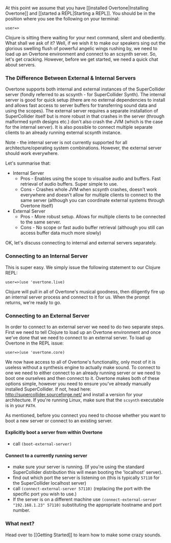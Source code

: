 At this point we assume that you have [[installed Overtone|Installing Overtone]] and [[started a REPL|Starting a REPL]]. You should be in the position where you see the following on your terminal:

    user=>

Clojure is sitting there waiting for your next command, silent and obediently. What shall we ask of it? Well, if we wish it to make our speakers sing out the glorious swelling flush of powerful angelic wings rushing by, we need to load up an Overtone environment and connect to an scsynth server. So, let's get cracking. However, before we get started, we need a quick chat about servers.

### The Difference Between External & Internal Servers

Overtone supports both internal and external instances of the SuperCollider server (fondly referred to as scsynth - for SuperCollider Synth). The internal server is good for quick setup (there are no external dependencies to install and allows fast access to server buffers for transferring sound data and using the scopes). The external server requires a separate installation of SuperCollider itself but is more robust in that crashes in the server (through malformed synth designs etc.) don't also crash the JVM (which is the case for the internal server). It is also possible to connect multiple separate clients to an already running external scsynth instance.

Note - the internal server is not currently supported for all architecture/operating system combinations. However, the external server should work everywhere.

Let's summarise that:

* Internal Server
  - Pros - Enables using the scope to visualise audio and buffers. Fast retrieval of audio buffers. Super simple to use.
  - Cons - Crashes whole JVM when scsynth crashes, doesn't work everywhere and doesn't allow for multiple clients to connect to the same server (although you can coordinate external systems through Overtone itself)
* External Server
  - Pros - More robust setup. Allows for multiple clients to be connected to the same server.
  - Cons  - No scope or fast audio buffer retrieval (although you still can access buffer data much more slowly)

OK, let's discuss connecting to internal and external servers separately.

### Connecting to an Internal Server

This is super easy. We simply issue the following statement to our Clojure REPL:

    user=>(use 'overtone.live)

Clojure will pull in all of Overtone's musical goodness, then diligently fire up an internal server process and connect to it for us. When the prompt returns, we're ready to go.

### Connecting to an External Server

In order to connect to an external server we need to do two separate steps. First we need to tell Clojure to load up an Overtone environment and once we've done that we need to connect to an external server. To load up Overtone in the REPL issue:

    user=>(use 'overtone.core)

We now have access to all of Overtone's functionality, only most of it is useless without a synthesis engine to actually make sound. To connect to one we need to either connect to an already running server or we need to boot one ourselves and then connect to it. Overtone makes both of these options simple, however you need to ensure you've already manually installed SuperCollider. If not, head here: http://supercollider.sourceforge.net/ and install a version for your architecture. If you're running Linux, make sure that the `scsynth` executable is in your `PATH`.

As mentioned, before you connect you need to choose whether you want to boot a new server or connect to an existing server.

#### Explicitly boot a server from within Overtone

* call `(boot-external-server)`

#### Connect to a currently running server

* make sure your server is running. (If you're using the standard SuperCollider distribution this will mean booting the 'localhost' server). 
* find out which port the server is listening on (this is typically `57110` for the SuperCollider localhost server)
* call `(connect-external-server 57110)` (replacing the port with the specific port you wish to use.)
* If the server is on a different machine use `(connect-external-server "192.168.1.23" 57110)` substituting the appropriate hostname and port number.

### What next?

Head over to [[Getting Started]] to learn how to make some crazy sounds.
